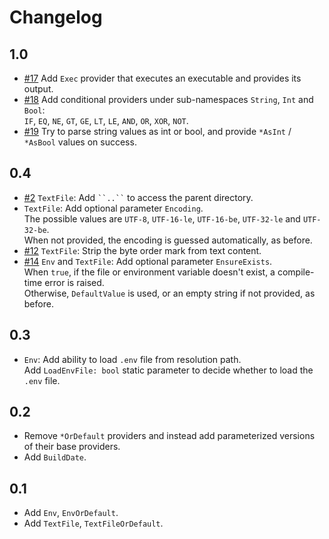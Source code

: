 # Changelog

## 1.0

* [#17](https://github.com/Tarmil/FSharp.Data.LiteralProviders/issues/17)
    Add `Exec` provider that executes an executable and provides its output.
* [#18](https://github.com/Tarmil/FSharp.Data.LiteralProviders/issues/18)
    Add conditional providers under sub-namespaces `String`, `Int` and `Bool`:  
    `IF`, `EQ`, `NE`, `GT`, `GE`, `LT`, `LE`, `AND`, `OR`, `XOR`, `NOT`.
* [#19](https://github.com/Tarmil/FSharp.Data.LiteralProviders/issues/19)
    Try to parse string values as int or bool, and provide `*AsInt` / `*AsBool` values on success.

## 0.4

* [#2](https://github.com/Tarmil/FSharp.Data.LiteralProviders/issues/2)
    `TextFile`: Add ``` ``..`` ``` to access the parent directory.
* `TextFile`: Add optional parameter `Encoding`.  
    The possible values are `UTF-8`, `UTF-16-le`, `UTF-16-be`, `UTF-32-le` and `UTF-32-be`.  
    When not provided, the encoding is guessed automatically, as before.
* [#12](https://github.com/Tarmil/FSharp.Data.LiteralProviders/issues/12)
    `TextFile`: Strip the byte order mark from text content.
* [#14](https://github.com/Tarmil/FSharp.Data.LiteralProviders/issues/14)
    `Env` and `TextFile`: Add optional parameter `EnsureExists`.  
    When `true`, if the file or environment variable doesn't exist, a compile-time error is raised.  
    Otherwise, `DefaultValue` is used, or an empty string if not provided, as before.

## 0.3

* `Env`: Add ability to load `.env` file from resolution path.  
    Add `LoadEnvFile: bool` static parameter to decide whether to load the `.env` file.

## 0.2

* Remove `*OrDefault` providers and instead add parameterized versions of their base providers.
* Add `BuildDate`.

## 0.1

* Add `Env`, `EnvOrDefault`.
* Add `TextFile`, `TextFileOrDefault`.
